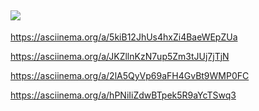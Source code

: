 <a href="https://codeclimate.com/github/codeclimate/codeclimate/maintainability"><img src="https://api.codeclimate.com/v1/badges/a99a88d28ad37a79dbf6/maintainability" /></a>
---
https://asciinema.org/a/5kiB12JhUs4hxZi4BaeWEpZUa

https://asciinema.org/a/JKZllnKzN7up5Zm3tJUj7jTjN

https://asciinema.org/a/2lA5QyVp69aFH4GvBt9WMP0FC

https://asciinema.org/a/hPNiIiZdwBTpek5R9aYcTSwq3
